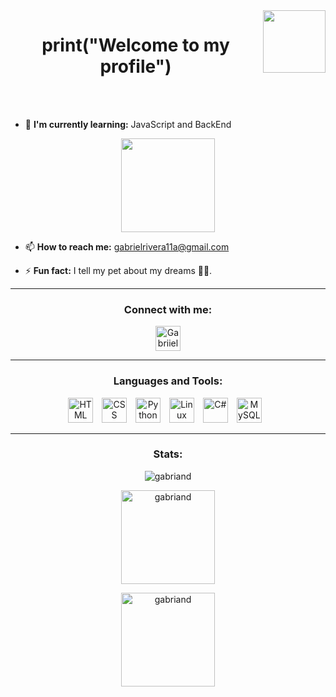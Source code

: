 <img align="right" width="100" height="auto" src="https://media.giphy.com/media/frSfC5NcmyF7q/giphy.gif">
<h1 align="center">print("Welcome to my profile")</h1> 
<br>
<br>

- 🌱 **I'm currently learning:** JavaScript and BackEnd

<p align="center"> 
  <img width="150" height="auto" src="https://media.giphy.com/media/9Y1wF3wx1Dex8w9wxL/giphy.gif">
</p>

- 📫 **How to reach me:** [gabrielrivera11a@gmail.com](mailto:gabrielrivera11a@gmail.com)

- ⚡ **Fun fact:** I tell my pet about my dreams 🐶✨.

---

<h3 align="center">Connect with me:</h3>

<p align="center">
  <a href="https://twitter.com/Gabriandp" target="blank">
    <img align="center" src="https://raw.githubusercontent.com/rahuldkjain/github-profile-readme-generator/master/src/images/icons/Social/twitter.svg" alt="Gabriiel" width="40" />
  </a>
  <!-- Puedes agregar más iconos de redes sociales aquí -->
</p>

---

<h3 align="center">Languages and Tools:</h3>

<p align="center">
  <img alt="HTML" width="40px" style="padding-right:10px;" src="https://cdn.jsdelivr.net/gh/devicons/devicon/icons/html5/html5-plain.svg" />
  <img alt="CSS" width="40px" style="padding-right:10px;" src="https://cdn.jsdelivr.net/gh/devicons/devicon/icons/css3/css3-plain.svg" />
  <img alt="Python" width="40px" style="padding-right:10px;" src="https://cdn.jsdelivr.net/gh/devicons/devicon/icons/python/python-plain.svg" />
  <img alt="Linux" width="40px" style="padding-right:10px;" src="https://cdn.jsdelivr.net/gh/devicons/devicon/icons/linux/linux-original.svg" />
  <img alt="C#" width="40px" style="padding-right:10px;" src="https://cdn.jsdelivr.net/gh/devicons/devicon/icons/csharp/csharp-original.svg" />
  <img alt="MySQL" width="40px" style="padding-right:10px;" src="https://cdn.jsdelivr.net/gh/devicons/devicon/icons/mysql/mysql-original.svg" />
</p>

---

<h3 align="center">Stats:</h3>

<div align="center">  
  <p><img align="center" src="https://github-readme-stats.vercel.app/api/top-langs?username=gabriand&show_icons=true&locale=en&layout=compact" alt="gabriand"></p>

  <p><img align="center" height="150em" src="https://github-readme-stats.vercel.app/api?username=gabriand&show_icons=true&locale=en" alt="gabriand"></p>

  <p><img align="center" height="150em" src="https://github-readme-streak-stats.herokuapp.com/?user=gabriand&" alt="gabriand"></p>
</div>

